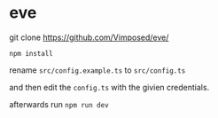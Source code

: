 # eve

git clone https://github.com/Vimposed/eve/

`npm install`

rename `src/config.example.ts` to `src/config.ts`

and then edit the `config.ts` with the givien credentials.

afterwards run `npm run dev`
